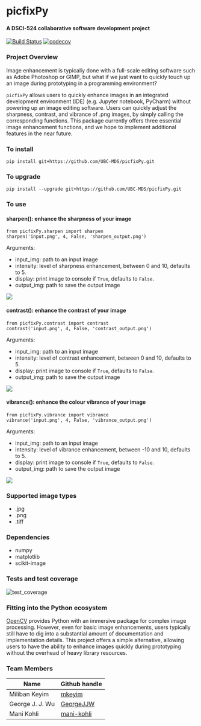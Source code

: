 # picfixPy
#### A DSCI-524 collaborative software development project  

[![Build Status](https://travis-ci.org/UBC-MDS/picfixPy.svg?branch=master)](https://travis-ci.org/UBC-MDS/picfixPy) [![codecov](https://codecov.io/gh/UBC-MDS/picfixPy/branch/master/graph/badge.svg)](https://codecov.io/gh/UBC-MDS/picfixPy)

### Project Overview

Image enhancement is typically done with a full-scale editing software such as Adobe Photoshop or GIMP, but what if we just want to quickly touch up an image during prototyping in a programming environment?

`picfixPy` allows users to quickly enhance images in an integrated development environment (IDE) (e.g. Jupyter notebook, PyCharm) without powering up an image editing software. Users can quickly adjust the sharpness, contrast, and vibrance of .png images, by simply calling the corresponding functions. This package currently offers three essential image enhancement functions, and we hope to implement additional features in the near future.

### To install
 
```
pip install git+https://github.com/UBC-MDS/picfixPy.git
```

### To upgrade

```
pip install --upgrade git+https://github.com/UBC-MDS/picfixPy.git
```

### To use

#### sharpen(): enhance the sharpness of your image

```
from picfixPy.sharpen import sharpen
sharpen('input.png', 4, False, 'sharpen_output.png')
```

Arguments:

- input_img: path to an input image
- intensity: level of sharpness enhancement, between 0 and 10, defaults to 5.
- display: print image to console if `True`, defaults to `False`.
- output_img: path to save the output image

![](/picfixPy/test/test_img/sharpen_output.png)   

#### contrast(): enhance the contrast of your image

```
from picfixPy.contrast import contrast
contrast('input.png', 4, False, 'contrast_output.png')
```

Arguments:

- input_img: path to an input image
- intensity: level of contrast enhancement, between 0 and 10, defaults to 5.
- display: print image to console if `True`, defaults to `False`.
- output_img: path to save the output image

![](/picfixPy/test/test_img/contrast_output.png)  

#### vibrance(): enhance the colour vibrance of your image  

```
from picfixPy.vibrance import vibrance
vibrance('input.png', 4, False, 'vibrance_output.png')
```

Arguments:

- input_img: path to an input image
- intensity: level of vibrance enhancement, between -10 and 10, defaults to 5.
- display: print image to console if `True`, defaults to `False`.
- output_img: path to save the output image

![](/picfixPy/test/test_img/vibrance_output.png)  

### Supported image types

- .jpg 
- .png
- .tiff

### Dependencies

- numpy
- matplotlib
- scikit-image

### Tests and test coverage

![test_coverage](/picfixPy/test/test_img/coverage.png)

### Fitting into the Python ecosystem

[OpenCV](https://opencv-python-tutroals.readthedocs.io/en/latest/py_tutorials/py_tutorials.html) provides Python with an immersive package for complex image processing. However, even for basic image enhancements, users typically still have to dig into a substantial amount of documentation and implementation details. This project offers a simple alternative, allowing users to have the ability to enhance images quickly during prototyping without the overhead of heavy library resources.

### Team Members

| Name                | Github handle |
| ------------------- | ------------------- |
| Miliban Keyim       | [mkeyim](https://github.com/mkeyim) |
| George J. J. Wu     | [GeorgeJJW](https://github.com/GeorgeJJw) |
| Mani Kohli          | [mani-kohli](https://github.com/mani-kohli) |
